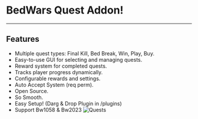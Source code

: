 # BedWars Quest Addon!
----------------------------------------------
## Features
- Multiple quest types: Final Kill, Bed Break, Win, Play, Buy.
- Easy-to-use GUI for selecting and managing quests.
- Reward system for completed quests.
- Tracks player progress dynamically.
- Configurable rewards and settings.
- Auto Accept System (req perm).
- Open Source.
- So Smooth.
- Easy Setup! (Darg & Drop Plugin in /plugins)
- Support Bw1058 & Bw2023
 ![Quests](https://cdn.discordapp.com/attachments/1250476148136218626/1313029800566460527/bab54712-e52d-4988-a865-8013e6f90467.png?ex=674ea5cb&is=674d544b&hm=35db830fd10bf3193adbae8ff6772adea2c544d5c7798acd7fec64d5604e582d&)
